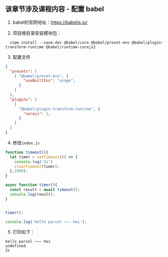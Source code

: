 ## 该章节涉及课程内容 - 配置 babel

1. babel的官网地址：https://babeljs.io/

2. 项目根目录安装模块包：
```shell
  cnpm install --save-dev @babel/core @babel/preset-env @babel/plugin-transform-runtime @babel/runtime-corejs2
```

3. 配置文件
```json
{
  "presets": [
    [ "@babel/preset-env", {
        "useBuiltIns": "usage",
      }
    ]
  ],
  "plugins": [
    [
      "@babel/plugin-transform-runtime", {
        "corejs": 2,
      }
    ]
  ]
}

```

4. 修改`index.js`
```js
function timeout(){
  let timer = setTimeout(() => {
    console.log('2s')
    clearTimeout(timer);
  },2000);
}

async function timer(){
  const result = await timeout();
  console.log(result);
}


timer();

console.log('hello parcel ~~~ hei');
```

5. 打印如下：
```text
hello parcel ~~~ hei
undefined
2s
```
